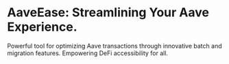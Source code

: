 # AaveEase: Streamlining Your Aave Experience.

Powerful tool for optimizing Aave transactions through innovative batch and migration features. Empowering DeFi accessibility for all.
